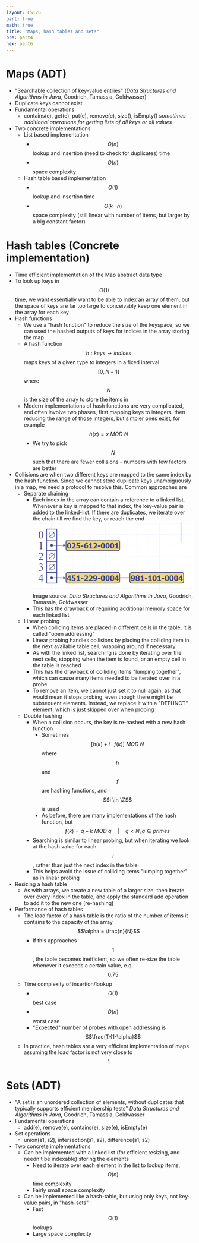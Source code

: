 ```yaml
---
layout: CS126
part: true
math: true
title: "Maps, hash tables and sets"
pre: part4
nex: part6
---
```



# Maps (ADT)
- "Searchable collection of key-value entries" (*Data Structures and Algorithms in Java*, Goodrich, Tamassia, Goldwasser)
- Duplicate keys cannot exist
- Fundamental operations
  - contains(e), get(e), put(e), remove(e), size(), isEmpty() *sometimes additional operations for getting lists of all keys or all values*
- Two concrete implementations
  - List based implementation
    - $$O(n)$$ lookup and insertion (need to check for duplicates) time
    - $$O(n)$$ space complexity
  - Hash table based implementation
    - $$O(1)$$ lookup and insertion time
    - $$O(k \cdot n)$$ space complexity (still linear with number of items, but larger by a big constant factor)

# Hash tables (Concrete implementation)
- Time efficient implementation of the Map abstract data type
- To look up keys in $$O(1)$$ time, we want essentially want to be able to index an array of them, but the space of keys are far too large to conceivably keep one element in the array for each key
- Hash functions
  - We use a "hash function" to reduce the size of the keyspace, so we can used the hashed outputs of keys for indices in the array storing the map
  - A hash function $$h : keys \rightarrow indices$$ maps keys of a given type to integers in a fixed interval $$[0, N-1]$$ where $$N$$ is the size of the array to store the items in
  - Modern implementations of hash functions are very complicated, and often involve two phases, first mapping keys to integers, then reducing the range of those integers, but simpler ones exist, for example $$h(x) =  x\ MOD\ N$$
    - We try to pick $$N$$ such that there are fewer collisions - numbers with few factors are better
- Collisions are when two different keys are mapped to the same index by the hash function. Since we cannot store duplicate keys unambiguously in a map, we need a protocol to resolve this. Common approaches are
  - Separate chaining
    - Each index in the array can contain a reference to a linked list. Whenever a key is mapped to that index, the key-value pair is added to the linked-list. If there are duplicates, we iterate over the chain till we find the key, or reach the end
      ![separateChaining](./images/separateChaining.png)
      Image source: *Data Structures and Algorithms in Java*, Goodrich, Tamassia, Goldwasser
    - This has the drawback of requiring additional memory space for each linked list
  - Linear probing
    - When colliding items are placed in different cells in the table, it is called "open addressing"
    - Linear probing handles collisions by placing the colliding item in the next available table cell, wrapping around if necessary
    - As with the linked list, searching is done by iterating over the next cells, stopping when the item is found, or an empty cell in the table is reached
    - This has the drawback of colliding items "lumping together", which can cause many items needed to be iterated over in a probe
    - To remove an item, we cannot just set it to null again, as that would mean it stops probing, even though there might be subsequent elements. Instead, we replace it with a "DEFUNCT" element, which is just skipped over when probing
  - Double hashing
    - When a collision occurs, the key is re-hashed with a new hash function
      - Sometimes $$[h(k) + i \cdot f(k)]\ MOD\ N$$ where $$h$$ and $$f$$ are hashing functions, and $$i \in \Z$$ is used
      - As before, there are many implementations of the hash function, but $$f(k)= q-k\ MOD\ q \quad | \quad q<N, q \in primes$$
    - Searching is similar to linear probing, but when iterating we look at the hash value for each $$i$$, rather than just the next index in the table
    - This helps avoid the issue of colliding items "lumping together" as in linear probing
- Resizing a hash table
  - As with arrays, we create a new table of a larger size, then iterate over every index in the table, and apply the standard add operation to add it to the new one (re-hashing)
- Performance of hash tables
  - The load factor of a hash table is the ratio of the number of items it contains to the capacity of the array $$\alpha = \frac{n}{N}$$
    - If this approaches $$1$$, the table becomes inefficient, so we often re-size the table whenever it exceeds a certain value, e.g. $$0.75$$
  - Time complexity of insertion/lookup
    - $$\Theta(1)$$ best case
    - $$O(n)$$ worst case
    - "Expected" number of probes with open addressing is $$\frac{1}{1-\alpha}$$
  - In practice, hash tables are a very efficient implementation of maps assuming the load factor is not very close to $$1$$


# Sets (ADT)
- "A set is an unordered collection of elements, without duplicates that typically supports efficient membership tests" *Data Structures and Algorithms in Java*, Goodrich, Tamassia, Goldwasser
- Fundamental operations
  - add(e), remove(e), contains(e), size(e), isEmpty(e)
- Set operations
  - union(s1, s2), intersection(s1, s2), difference(s1, s2)
- Two concrete implementations
  - Can be implemented with a linked list (for efficient resizing, and needn't be indexable) storing the elements
    - Need to iterate over each element in the list to lookup items, $$O(n)$$ time complexity
    - Fairly small space complexity
  - Can be implemented like a hash-table, but using only keys, not key-value pairs, in "hash-sets"
    - Fast $$O(1)$$ lookups
    - Large space complexity
